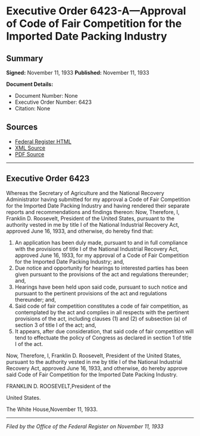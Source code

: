 # Executive Order 6423-A—Approval of Code of Fair Competition for the Imported Date Packing Industry

## Summary

**Signed:** November 11, 1933
**Published:** November 11, 1933

**Document Details:**
- Document Number: None
- Executive Order Number: 6423
- Citation: None

## Sources
- [Federal Register HTML](https://www.presidency.ucsb.edu/documents/executive-order-6423-approval-code-fair-competition-for-the-imported-date-packing-industry)
- [XML Source](None)
- [PDF Source](None)

---

## Executive Order 6423

Whereas the Secretary of Agriculture and the National Recovery Administrator having submitted for my approval a Code of Fair Competition for the Imported Date Packing Industry and having rendered their separate reports and recommendations and findings thereon:
Now, Therefore, I, Franklin D. Roosevelt, President of the United States, pursuant to the authority vested in me by title I of the National Industrial Recovery Act, approved June 16, 1933, and otherwise, do hereby find that:
1. An application has been duly made, pursuant to and in full compliance with the provisions of title I of the National Industrial Recovery Act, approved June 16, 1933, for my approval of a Code of Fair Competition for the Imported Date Packing Industry; and,
2. Due notice and opportunity for hearings to interested parties has been given pursuant to the provisions of the act and regulations thereunder; and,
3. Hearings have been held upon said code, pursuant to such notice and pursuant to the pertinent provisions of the act and regulations thereunder; and,
4. Said code of fair competition constitutes a code of fair competition, as contemplated by the act and complies in all respects with the pertinent provisions of the act, including clauses (1) and (2) of subsection (a) of section 3 of title I of the act; and,
5. It appears, after due consideration, that said code of fair competition will tend to effectuate the policy of Congress as declared in section 1 of title I of the act.

Now, Therefore, I, Franklin D. Roosevelt, President of the United States, pursuant to the authority vested in me by title I of the National Industrial Recovery Act, approved June 16, 1933, and otherwise, do hereby approve said Code of Fair Competition for the Imported Date Packing Industry.

FRANKLIN D. ROOSEVELT,President of the 

United States.

The White House,November 11, 1933.

---

*Filed by the Office of the Federal Register on November 11, 1933*
